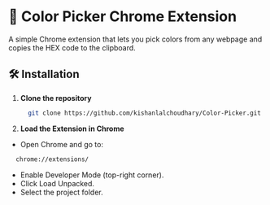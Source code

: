 # 🎨 Color Picker Chrome Extension

A simple Chrome extension that lets you pick colors from any webpage and copies the HEX code to the clipboard.

## 🛠️ Installation

1. **Clone the repository**
   ```bash
     git clone https://github.com/kishanlalchoudhary/Color-Picker.git
   ```

2. **Load the Extension in Chrome**
  - Open Chrome and go to:
   ```bash
     chrome://extensions/
   ```
  - Enable Developer Mode (top-right corner).  
  - Click Load Unpacked.  
  - Select the project folder.  
